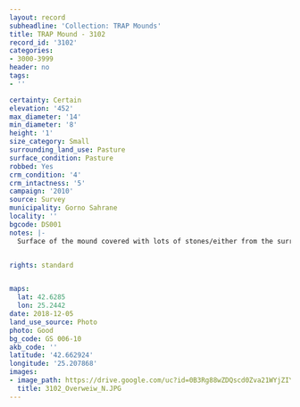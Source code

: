 ```yaml
---
layout: record
subheadline: 'Collection: TRAP Mounds'
title: TRAP Mound - 3102
record_id: '3102'
categories:
- 3000-3999
header: no
tags:
- ''

certainty: Certain
elevation: '452'
max_diameter: '14'
min_diameter: '8'
height: '1'
size_category: Small
surrounding_land_use: Pasture
surface_condition: Pasture
robbed: Yes
crm_condition: '4'
crm_intactness: '5'
campaign: '2010'
source: Survey
municipality: Gorno Sahrane
locality: ''
bgcode: DS001
notes: |-
  Surface of the mound covered with lots of stones/either from the surrounding pasture or from the mound.


rights: standard


maps:
  lat: 42.6285
  lon: 25.2442
date: 2018-12-05
land_use_source: Photo
photo: Good
bg_code: GS 006-10
akb_code: ''
latitude: '42.662924'
longitude: '25.207868'
images:
- image_path: https://drive.google.com/uc?id=0B3Rg88wZDQscd0Zva21WYjZIYkk
  title: 3102_Overweiw_N.JPG
---
```

